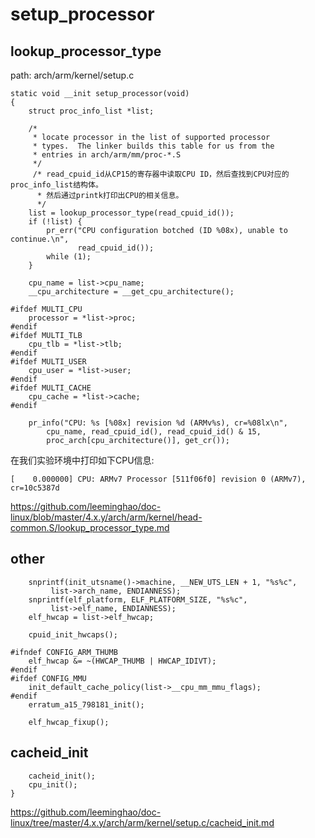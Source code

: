 setup_processor
========================================

lookup_processor_type
----------------------------------------

path: arch/arm/kernel/setup.c
```
static void __init setup_processor(void)
{
    struct proc_info_list *list;

    /*
     * locate processor in the list of supported processor
     * types.  The linker builds this table for us from the
     * entries in arch/arm/mm/proc-*.S
     */
     /* read_cpuid_id从CP15的寄存器中读取CPU ID，然后查找到CPU对应的proc_info_list结构体。
      * 然后通过printk打印出CPU的相关信息。
      */
    list = lookup_processor_type(read_cpuid_id());
    if (!list) {
        pr_err("CPU configuration botched (ID %08x), unable to continue.\n",
               read_cpuid_id());
        while (1);
    }

    cpu_name = list->cpu_name;
    __cpu_architecture = __get_cpu_architecture();

#ifdef MULTI_CPU
    processor = *list->proc;
#endif
#ifdef MULTI_TLB
    cpu_tlb = *list->tlb;
#endif
#ifdef MULTI_USER
    cpu_user = *list->user;
#endif
#ifdef MULTI_CACHE
    cpu_cache = *list->cache;
#endif

    pr_info("CPU: %s [%08x] revision %d (ARMv%s), cr=%08lx\n",
        cpu_name, read_cpuid_id(), read_cpuid_id() & 15,
        proc_arch[cpu_architecture()], get_cr());
```

在我们实验环境中打印如下CPU信息:
```
[    0.000000] CPU: ARMv7 Processor [511f06f0] revision 0 (ARMv7), cr=10c5387d
```

https://github.com/leeminghao/doc-linux/blob/master/4.x.y/arch/arm/kernel/head-common.S/lookup_processor_type.md

other
----------------------------------------

```
    snprintf(init_utsname()->machine, __NEW_UTS_LEN + 1, "%s%c",
         list->arch_name, ENDIANNESS);
    snprintf(elf_platform, ELF_PLATFORM_SIZE, "%s%c",
         list->elf_name, ENDIANNESS);
    elf_hwcap = list->elf_hwcap;

    cpuid_init_hwcaps();

#ifndef CONFIG_ARM_THUMB
    elf_hwcap &= ~(HWCAP_THUMB | HWCAP_IDIVT);
#endif
#ifdef CONFIG_MMU
    init_default_cache_policy(list->__cpu_mm_mmu_flags);
#endif
    erratum_a15_798181_init();

    elf_hwcap_fixup();
```

cacheid_init
----------------------------------------

```
    cacheid_init();
    cpu_init();
}
```

https://github.com/leeminghao/doc-linux/tree/master/4.x.y/arch/arm/kernel/setup.c/cacheid_init.md
